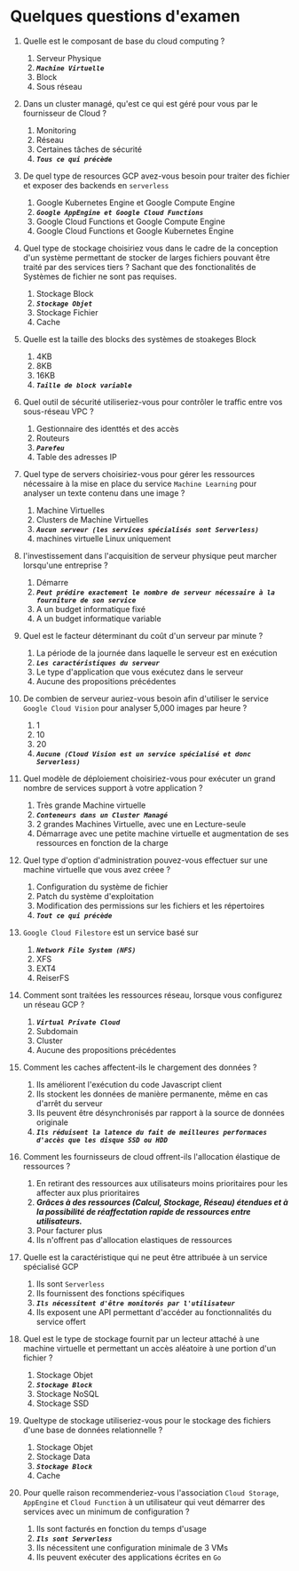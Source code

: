 # Quelques questions d'examen

1. Quelle est le composant de base du cloud computing ?
    1. Serveur Physique
    2. __***`Machine Virtuelle`***__
    3. Block
    4. Sous réseau

2. Dans un cluster managé, qu'est ce qui est géré pour vous par le fournisseur de Cloud ?
    1. Monitoring
    2. Réseau
    3. Certaines tâches de sécurité
    4. __***`Tous ce qui précède`***__

3. De quel type de resources GCP avez-vous besoin pour traiter des fichier et exposer des backends en `serverless`
    1. Google Kubernetes Engine et Google Compute Engine
    2. __***`Google AppEngine et Google Cloud Functions`***__
    3. Google Cloud Functions et Google Compute Engine
    4. Google Cloud Functions et Google Kubernetes Engine

4. Quel type de stockage choisiriez vous dans le cadre de la conception d'un système permettant de stocker de larges fichiers pouvant être traité par des services tiers ? Sachant que des fonctionalités de Systèmes de fichier ne sont pas requises.
    1. Stockage Block
    2. __***`Stockage Objet`***__
    3. Stockage Fichier
    4. Cache

5. Quelle est la taille des blocks des systèmes de stoakeges Block
    1. 4KB
    2. 8KB
    3. 16KB
    4. __***`Taille de block variable`***__

6. Quel outil de sécurité utiliseriez-vous pour contrôler le traffic entre vos sous-réseau VPC ?
    1. Gestionnaire des identtés et des accès
    2. Routeurs
    3. __***`Parefeu`***__
    4. Table des adresses IP

7. Quel type de servers choisiriez-vous pour gérer les ressources nécessaire à la mise en place du service `Machine Learning` pour analyser un texte contenu dans une image ?
    1. Machine Virtuelles
    2. Clusters de Machine Virtuelles
    3. __***`Aucun serveur (les services spécialisés sont Serverless)`***__
    4. machines virtuelle Linux uniquement

8. l'investissement dans l'acquisition de serveur physique peut marcher lorsqu'une entreprise ?
    1. Démarre
    2. __***`Peut prédire exactement le nombre de serveur nécessaire à la fourniture de son service`***__
    3. A un budget informatique fixé
    4. A un budget informatique variable

9. Quel est le facteur déterminant du coût d'un serveur par minute ?
    1. La période de la journée dans laquelle le serveur est en exécution
    2. __***`Les caractéristiques du serveur`***__
    3. Le type d'application que vous exécutez dans le serveur
    4. Aucune des propositions précédentes

10. De combien de serveur auriez-vous besoin afin d'utiliser le service `Google Cloud Vision` pour analyser 5,000 images par heure ?
    1. 1
    2. 10
    3. 20
    4. __***`Aucune (Cloud Vision est un service spécialisé et donc Serverless)`***__

11. Quel modèle de déploiement choisiriez-vous pour exécuter un grand nombre de services support à votre application ?
    1. Très grande Machine virtuelle
    2. __***`Conteneurs dans un Cluster Managé`***__
    3. 2 grandes Machines Virtuelle, avec une en Lecture-seule
    4. Démarrage avec une petite machine virtuelle et augmentation de ses ressources en fonction de la charge

12. Quel type d'option d'administration pouvez-vous effectuer sur une machine virtuelle que vous avez créee ?
    1. Configuration du système de fichier
    2. Patch du système d'exploitation
    3. Modification des permissions sur les fichiers et les répertoires
    4. __***`Tout ce qui précède`***__

13. `Google Cloud Filestore` est un service basé sur
    1. __***`Network File System (NFS)`***__
    2. XFS
    3. EXT4
    4. ReiserFS

14. Comment sont traitées les ressources réseau, lorsque vous configurez un réseau GCP ?
    1. __***`Virtual Private Cloud`***__
    2. Subdomain
    3. Cluster
    4. Aucune des propositions précédentes

15. Comment les caches affectent-ils le chargement des données ?
    1. Ils améliorent l'exécution du code Javascript client
    2. Ils stockent les données de manière permanente, même en cas d'arrêt du serveur
    3. Ils peuvent être désynchronisés par rapport à la source de données originale
    4. __***`Ils réduisent la latence du fait de meilleures performaces d'accès que les disque SSD ou HDD`***__

16. Comment les fournisseurs de cloud offrent-ils l'allocation élastique de ressources ?
    1. En retirant des ressources aux utilisateurs moins prioritaires pour les affecter aux plus prioritaires
    2. __***Grâces à des ressources (Calcul, Stockage, Réseau) étendues et à la possibilité de réaffectation rapide de ressources entre utilisateurs.***__
    3. Pour facturer plus
    4. Ils n'offrent pas d'allocation elastiques de ressources

17. Quelle est la caractéristique qui ne peut être attribuée à un service spécialisé GCP
    1. Ils sont `Serverless`
    2. Ils fournissent des fonctions spécifiques
    3. __***`Ils nécessitent d'être monitorés par l'utilisateur`***__
    4. Ils exposent une API permettant d'accéder au fonctionnalités du service offert

18. Quel est le type de stockage fournit par un lecteur attaché à une machine virtuelle et permettant un accès aléatoire à une portion d'un fichier ?
    1. Stockage Objet
    2. __***`Stockage Block`***__
    3. Stockage NoSQL
    4. Stockage SSD

19. Queltype de stockage utiliseriez-vous pour le stockage des fichiers d'une base de données relationnelle ?
    1. Stockage Objet
    2. Stockage Data
    3. __***`Stockage Block`***__
    4. Cache

20. Pour quelle raison recommenderiez-vous l'association `Cloud Storage`, `AppEngine` et `Cloud Function` à un utilisateur qui veut démarrer des services avec un minimum de configuration ?
    1. Ils sont facturés en fonction du temps d'usage
    2. __***`Ils sont Serverless`***__
    3. Ils nécessitent une configuration minimale de 3 VMs
    4. Ils peuvent exécuter des applications écrites en `Go`
